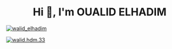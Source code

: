 <h1 align="center">Hi 👋, I'm OUALID ELHADIM</h1>

<p align="left"> <a href="https://twitter.com/walid_elhadim" target="blank"><img 
src="https://img.shields.io/twitter/follow/walid_elhadim?logo=twitter&style=for-the-badge" alt="walid_elhadim" /></a> </p>

<p align="left"> <a href="https://www.facebook.com/walid.hdm.33" target="_blank"><img
src="https://img.shields.io/badge/Follow-walid.hdm.33-blue?logo=facebook&style=for-the-badge" alt="walid.hdm.33" /></a> </p>
